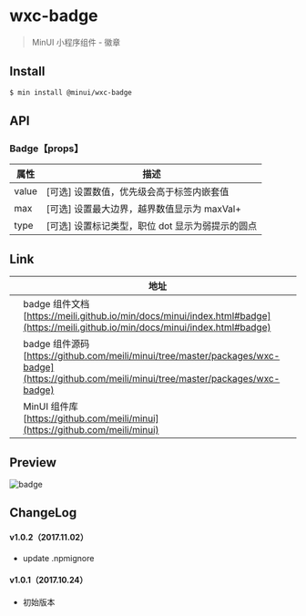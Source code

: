 # wxc-badge

> MinUI 小程序组件 - 徽章

## Install

``` bash
$ min install @minui/wxc-badge
```

## API

### Badge【props】

| 属性 | 描述 |
| --- | --- |
| value | [可选] 设置数值，优先级会高于标签内嵌套值 |
| max | [可选] 设置最大边界，越界数值显示为 maxVal+ |
| type | [可选] 设置标记类型，职位 dot 显示为弱提示的圆点 |

## Link
||地址|
|--|---|
||badge 组件文档 <br> [https://meili.github.io/min/docs/minui/index.html#badge](https://meili.github.io/min/docs/minui/index.html#badge)<br>|
||badge 组件源码 <br> [https://github.com/meili/minui/tree/master/packages/wxc-badge](https://github.com/meili/minui/tree/master/packages/wxc-badge)<br>|
||MinUI 组件库 <br> [https://github.com/meili/minui](https://github.com/meili/minui) <br>|

## Preview
![badge](https://s10.mogucdn.com/mlcdn/c45406/171107_25lc3e196cf6bg7d05e42h790e73g_480x480.jpg_225x999.jpg)

##  ChangeLog

#### v1.0.2（2017.11.02）

- update .npmignore

#### v1.0.1（2017.10.24）

- 初始版本
